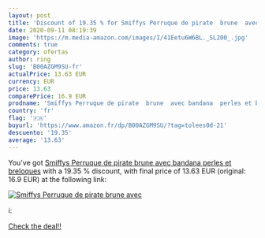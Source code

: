 ```yaml
---
layout: post
title: 'Discount of 19.35 % for Smiffys Perruque de pirate  brune  avec '
date: 2020-09-11 08:19:39
image: 'https://m.media-amazon.com/images/I/41Eetu6W6BL._SL200_.jpg'
comments: true
category: ofertas
author: ring
slug: 'B00AZGM9SU-fr'
actualPrice: 13.63 EUR
currency: EUR
price: 13.63
comparePrice: 16.9 EUR
prodname: 'Smiffys Perruque de pirate  brune  avec bandana  perles et breloques'
country: 'fr'
flag: '🇫🇷'
buyurl: 'https://www.amazon.fr/dp/B00AZGM9SU/?tag=tolees0d-21'
descuento: '19.35'
average: '13.63'
---
```


You've got [Smiffys Perruque de pirate  brune  avec bandana  perles et breloques](https://www.amazon.fr/dp/B00AZGM9SU/?tag=tolees0d-21) with a  19.35 % discount, with final price of 13.63 EUR (original: 16.9 EUR) at the following link:

[![Smiffys Perruque de pirate  brune  avec ](https://m.media-amazon.com/images/I/41Eetu6W6BL._SL200_.jpg)](https://www.amazon.fr/dp/B00AZGM9SU/?tag=tolees0d-21)

ℹ️:


[Check the deal!!](https://www.amazon.fr/dp/B00AZGM9SU/?tag=tolees0d-21)
